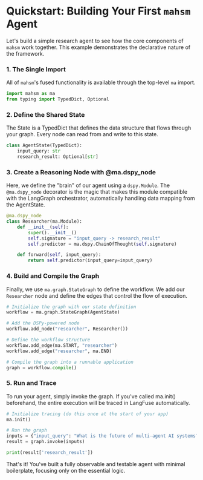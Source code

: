 # Quickstart: Building Your First `mahsm` Agent

Let's build a simple research agent to see how the core components of `mahsm` work together. This example demonstrates the declarative nature of the framework.

### 1. The Single Import

All of `mahsm`'s fused functionality is available through the top-level `ma` import.

```python
import mahsm as ma
from typing import TypedDict, Optional
```

### 2. Define the Shared State

The State is a TypedDict that defines the data structure that flows through your graph. Every node can read from and write to this state.

```python
class AgentState(TypedDict):
    input_query: str
    research_result: Optional[str]
```

### 3. Create a Reasoning Node with @ma.dspy_node

Here, we define the "brain" of our agent using a `dspy.Module`. The `@ma.dspy_node` decorator is the magic that makes this module compatible with the LangGraph orchestrator, automatically handling data mapping from the AgentState.

```python
@ma.dspy_node
class Researcher(ma.Module):
    def __init__(self):
        super().__init__()
        self.signature = "input_query -> research_result"
        self.predictor = ma.dspy.ChainOfThought(self.signature)

    def forward(self, input_query):
        return self.predictor(input_query=input_query)
```

### 4. Build and Compile the Graph

Finally, we use `ma.graph.StateGraph` to define the workflow. We add our `Researcher` node and define the edges that control the flow of execution.

```python
# Initialize the graph with our state definition
workflow = ma.graph.StateGraph(AgentState)

# Add the DSPy-powered node
workflow.add_node("researcher", Researcher())

# Define the workflow structure
workflow.add_edge(ma.START, "researcher")
workflow.add_edge("researcher", ma.END)

# Compile the graph into a runnable application
graph = workflow.compile()
```

### 5. Run and Trace

To run your agent, simply invoke the graph. If you've called ma.init() beforehand, the entire execution will be traced in LangFuse automatically.

```python
# Initialize tracing (do this once at the start of your app)
ma.init()

# Run the graph
inputs = {"input_query": "What is the future of multi-agent AI systems?"}
result = graph.invoke(inputs)

print(result['research_result'])
```

That's it! You've built a fully observable and testable agent with minimal boilerplate, focusing only on the essential logic.